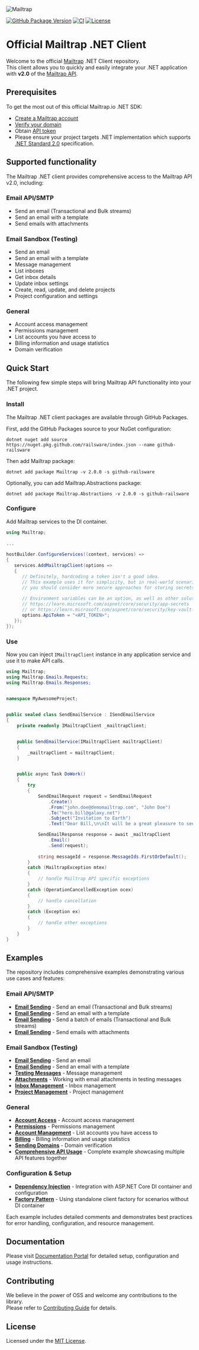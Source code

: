 ![Mailtrap](assets/img/mailtrap-logo.svg)

[![GitHub Package Version](https://img.shields.io/github/v/release/railsware/mailtrap-dotnet?label=GitHub%20Packages)](https://github.com/orgs/railsware/packages/nuget/package/Mailtrap)
[![CI](https://github.com/railsware/mailtrap-dotnet/actions/workflows/build.yml/badge.svg?branch=main)](https://github.com/railsware/mailtrap-dotnet/actions/workflows/build.yml)
[![License](https://img.shields.io/badge/License-MIT-blue.svg)](https://github.com/railsware/mailtrap-dotnet/blob/main/LICENSE.md)

# Official Mailtrap .NET Client
Welcome to the official [Mailtrap](https://mailtrap.io/) .NET Client repository.  
This client allows you to quickly and easily integrate your .NET application with **v2.0** of the [Mailtrap API](https://api-docs.mailtrap.io/docs/mailtrap-api-docs/5tjdeg9545058-mailtrap-api).


## Prerequisites

To get the most out of this official Mailtrap.io .NET SDK:
- [Create a Mailtrap account](https://mailtrap.io/signup)
- [Verify your domain](https://mailtrap.io/sending/domains)
- Obtain [API token](https://mailtrap.io/api-tokens)
- Please ensure your project targets .NET implementation which supports [.NET Standard 2.0](https://dotnet.microsoft.com/platform/dotnet-standard#versions) specification.

## Supported functionality

The Mailtrap .NET client provides comprehensive access to the Mailtrap API v2.0, including:

### Email API/SMTP
- Send an email (Transactional and Bulk streams)
- Send an email with a template
- Send emails with attachments

### Email Sandbox (Testing)
- Send an email
- Send an email with a template
- Message management
- List inboxes
- Get inbox details
- Update inbox settings
- Create, read, update, and delete projects
- Project configuration and settings

### General
- Account access management
- Permissions management
- List accounts you have access to
- Billing information and usage statistics
- Domain verification

## Quick Start
The following few simple steps will bring Mailtrap API functionality into your .NET project.

### Install
The Mailtrap .NET client packages are available through GitHub Packages.

First, add the GitHub Packages source to your NuGet configuration:

```console
dotnet nuget add source https://nuget.pkg.github.com/railsware/index.json --name github-railsware
```

Then add Mailtrap package:

```console
dotnet add package Mailtrap -v 2.0.0 -s github-railsware
```

Optionally, you can add Mailtrap.Abstractions package:

```console
dotnet add package Mailtrap.Abstractions -v 2.0.0 -s github-railsware
```

### Configure
Add Mailtrap services to the DI container.

```csharp
using Mailtrap;
   
...
   
hostBuilder.ConfigureServices((context, services) =>
{
   services.AddMailtrapClient(options =>
   {
      // Definitely, hardcoding a token isn't a good idea.
      // This example uses it for simplicity, but in real-world scenarios
      // you should consider more secure approaches for storing secrets.
         
      // Environment variables can be an option, as well as other solutions:
      // https://learn.microsoft.com/aspnet/core/security/app-secrets
      // or https://learn.microsoft.com/aspnet/core/security/key-vault-configuration
      options.ApiToken = "<API_TOKEN>";
   });
});   
```

### Use
Now you can inject `IMailtrapClient` instance in any application service and use it to make API calls.

```csharp
using Mailtrap;
using Mailtrap.Emails.Requests;
using Mailtrap.Emails.Responses;
   

namespace MyAwesomeProject;


public sealed class SendEmailService : ISendEmailService
{
    private readonly IMailtrapClient _mailtrapClient;


    public SendEmailService(IMailtrapClient mailtrapClient)
    {
        _mailtrapClient = mailtrapClient;
    }


    public async Task DoWork()
    {
        try 
        {
            SendEmailRequest request = SendEmailRequest
                .Create()
                .From("john.doe@demomailtrap.com", "John Doe")
                .To("hero.bill@galaxy.net")
                .Subject("Invitation to Earth")
                .Text("Dear Bill,\n\nIt will be a great pleasure to see you on our blue planet next weekend.\n\nBest regards, John.");

            SendEmailResponse response = await _mailtrapClient
                .Email()
                .Send(request);
                
            string messageId = response.MessageIds.FirstOrDefault();
        }
        catch (MailtrapException mtex)
        {
            // handle Mailtrap API specific exceptions
        }
        catch (OperationCancelledException ocex)
        {
            // handle cancellation
        }
        catch (Exception ex)
        {
            // handle other exceptions
        }   
    }
}
```

## Examples

The repository includes comprehensive examples demonstrating various use cases and features:

### Email API/SMTP
- **[Email Sending](examples/Mailtrap.Example.Email.Send/)** - Send an email (Transactional and Bulk streams)
- **[Email Sending](examples/Mailtrap.Example.Email.Send/)** - Send an email with a template
- **[Email Sending](examples/Mailtrap.Example.Email.Send/)** - Send a batch of emails (Transactional and Bulk streams)
- **[Email Sending](examples/Mailtrap.Example.Email.Send/)** - Send emails with attachments

### Email Sandbox (Testing)
- **[Email Sending](examples/Mailtrap.Example.Email.Send/)** - Send an email
- **[Email Sending](examples/Mailtrap.Example.Email.Send/)** - Send an email with a template
- **[Testing Messages](examples/Mailtrap.Example.TestingMessage/)** - Message management
- **[Attachments](examples/Mailtrap.Example.Attachment/)** - Working with email attachments in testing messages
- **[Inbox Management](examples/Mailtrap.Example.Inbox/)** - Inbox management
- **[Project Management](examples/Mailtrap.Example.Project/)** - Project management

### General
- **[Account Access](examples/Mailtrap.Example.AccountAccess/)** - Account access management
- **[Permissions](examples/Mailtrap.Example.Permissions/)** - Permissions management
- **[Account Management](examples/Mailtrap.Example.Account/)** - List accounts you have access to
- **[Billing](examples/Mailtrap.Example.Billing/)** - Billing information and usage statistics
- **[Sending Domains](examples/Mailtrap.Example.SendingDomain/)** - Domain verification
- **[Comprehensive API Usage](examples/Mailtrap.Example.ApiUsage/)** - Complete example showcasing multiple API features together

### Configuration & Setup
- **[Dependency Injection](examples/Mailtrap.Example.DependencyInjection/)** - Integration with ASP.NET Core DI container and configuration
- **[Factory Pattern](examples/Mailtrap.Example.Factory/)** - Using standalone client factory for scenarios without DI container

Each example includes detailed comments and demonstrates best practices for error handling, configuration, and resource management.

## Documentation
Please visit [Documentation Portal](https://railsware.github.io/mailtrap-dotnet/) for detailed setup, configuration and usage instructions.


## Contributing
We believe in the power of OSS and welcome any contributions to the library.  
Please refer to [Contributing Guide](CONTRIBUTING.md) for details.

## License
Licensed under the [MIT License](LICENSE.md).
